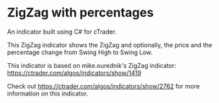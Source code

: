 # ZigZag with percentages

An indicator built using C# for cTrader.

This ZigZag indicator shows the ZigZag and optionally, the price and the percentage change from Swing High to Swing Low.

This indicator is based on mike.ourednik's ZigZag indicator: https://ctrader.com/algos/indicators/show/1419

Check out https://ctrader.com/algos/indicators/show/2762 for more information on this indicator.
